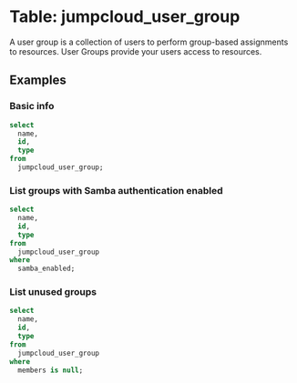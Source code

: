 # Table: jumpcloud_user_group

A user group is a collection of users to perform group-based assignments to resources. User Groups provide your users access to resources.

## Examples

### Basic info

```sql
select
  name,
  id,
  type
from
  jumpcloud_user_group;
```

### List groups with Samba authentication enabled

```sql
select
  name,
  id,
  type
from
  jumpcloud_user_group
where
  samba_enabled;
```

### List unused groups

```sql
select
  name,
  id,
  type
from
  jumpcloud_user_group
where
  members is null;
```

